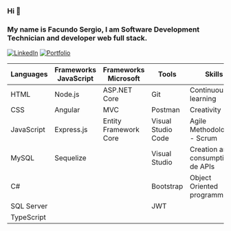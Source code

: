 ### Hi 👋

### My name is Facundo Sergio, I am Software Development Technician and developer web full stack.
[![LinkedIn](https://img.shields.io/badge/-LinkedIn-0077B5?style=for-the-badge&logo=linkedin&logoColor=white)](https://www.linkedin.com/in/facundo-sergio/)
[![Portfolio](https://img.shields.io/badge/-Portfolio-0077B5?style=for-the-badge&logo=portfolio&logoColor=white)](https://portfolio-fs.up.railway.app/)

Languages | Frameworks JavaScript | Frameworks Microsoft | Tools | Skills
--- | --- | --- | --- | ---
HTML | Node.js | ASP.NET Core | Git | Continuous learning
CSS | Angular | MVC | Postman | Creativity
JavaScript | Express.js | Entity Framework Core | Visual Studio Code | Agile Methodologies - Scrum
MySQL | Sequelize | | Visual Studio | Creation and consumption de APIs
C# | | | Bootstrap | Object Oriented programming
SQL Server | | | JWT | 
TypeScript | | | | 
